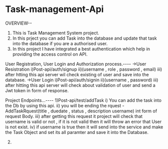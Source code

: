 # Task-management-Api

OVERVIEW--
1) This is Task Management System project.
2) In this prject you can add Task into the database and update that task into the database if you are a authorised user.
3) In this project I have integrated a best authentication which help in providing the access control on API.

User Registration, User Login and Authorization process.----
->User Resistration
  i)Post-api/auth/signup
  ii)(username , role , password , email)
  iii) after htting this api server wil check existing of user and save into the database.
->User Login
  i)Post-api/auth/signin
  ii)(username , password)
  iii) after hitting this api server will check about validation of user and send a Jwt token in form of response.

Project Endpoints...----
  1)Post-api/test/addTask
    i) You can add the task into the Db by using this api. 
    ii) you will be ending the rquest -AddTaskRquest(title , duedate , status , description username) int form of request  Body.
    iii) after getting this request it project will check that username is valid or not , if it is not valid then it will throw an error that User is not exist.
    iv) if username is true then it will send into the service and make the Task Object and set its all paramter and save it into the Database.

 2)
  
  


